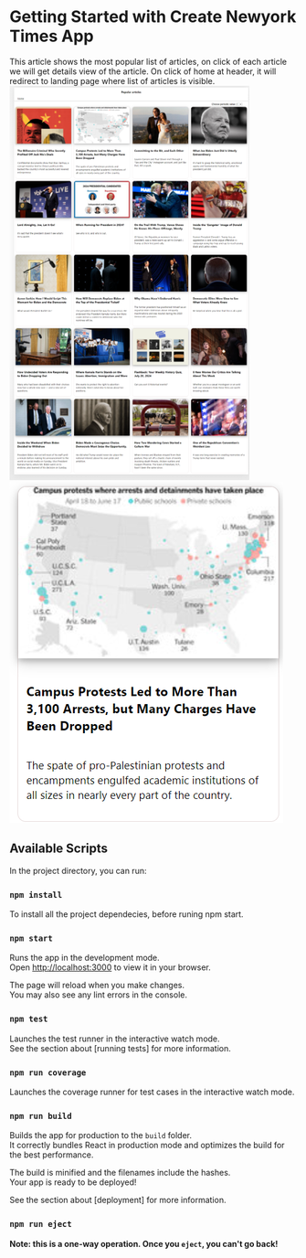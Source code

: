 # Getting Started with Create Newyork Times App

This article shows the most popular list of articles, on click of each article we will get 
details view of the article. On click of home at header, it will redirect to landing page where list of articles is visible.
![alt text](src\assets\images\listView.png)
![alt text](src\assets\images\detailedView.png) 

## Available Scripts

In the project directory, you can run:

### `npm install`

To install all the project dependecies, before runing npm start.

### `npm start`

Runs the app in the development mode.\
Open [http://localhost:3000](http://localhost:3000) to view it in your browser.

The page will reload when you make changes.\
You may also see any lint errors in the console.

### `npm test`

Launches the test runner in the interactive watch mode.\
See the section about [running tests] for more information.

### `npm run coverage`

Launches the coverage runner for test cases in the interactive watch mode.

### `npm run build`

Builds the app for production to the `build` folder.\
It correctly bundles React in production mode and optimizes the build for the best performance.

The build is minified and the filenames include the hashes.\
Your app is ready to be deployed!

See the section about [deployment] for more information.

### `npm run eject`

**Note: this is a one-way operation. Once you `eject`, you can't go back!**
